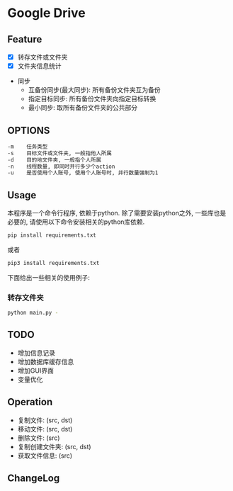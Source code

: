# Google Drive

## Feature

- [x] 转存文件或文件夹
- [x] 文件夹信息统计
- 同步
  - 互备份同步(最大同步): 所有备份文件夹互为备份
  - 指定目标同步: 所有备份文件夹向指定目标转换
  - 最小同步: 取所有备份文件夹的公共部分

## OPTIONS

~~~bash
-m    任务类型
-s    目标文件或文件夹, 一般指他人所属
-d    目的地文件夹, 一般指个人所属
-n    线程数量, 即同时并行多少个action
-u    是否使用个人账号, 使用个人账号时, 并行数量强制为1
~~~

## Usage

本程序是一个命令行程序, 依赖于python. 除了需要安装python之外, 一些库也是必要的, 请使用以下命令安装相关的python库依赖.

~~~ bash
pip install requirements.txt
~~~

或者

~~~ bash
pip3 install requirements.txt
~~~

下面给出一些相关的使用例子:

### 转存文件夹

~~~bash
python main.py -
~~~

## TODO

- 增加信息记录
- 增加数据库缓存信息
- 增加GUI界面
- 变量优化

## Operation

- 复制文件: (src, dst)
- 移动文件: (src, dst)
- 删除文件: (src)
- 复制创建文件夹: (src, dst)
- 获取文件信息: (src)

## ChangeLog
